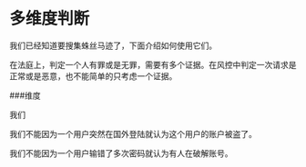 # 多维度判断

我们已经知道要搜集蛛丝马迹了，下面介绍如何使用它们。

在法庭上，判定一个人有罪或是无罪，需要有多个证据。在风控中判定一次请求是正常或是恶意，也不能简单的只考虑一个证据。

###维度

我们

我们不能因为一个用户突然在国外登陆就认为这个用户的账户被盗了。

我们不能因为一个用户输错了多次密码就认为有人在破解账号。